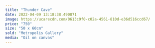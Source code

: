 ```yaml
---
title: "Thunder Cave"
date: 2022-04-09 13:18:38.490871
image: https://ucarecdn.com/0613c9f0-c02a-4561-810d-e36d516ccd67/
price: "750"
size: "50 x 60cm"
sold: "Metropolis Gallery"
media: "Oil on canvas"
---
```


